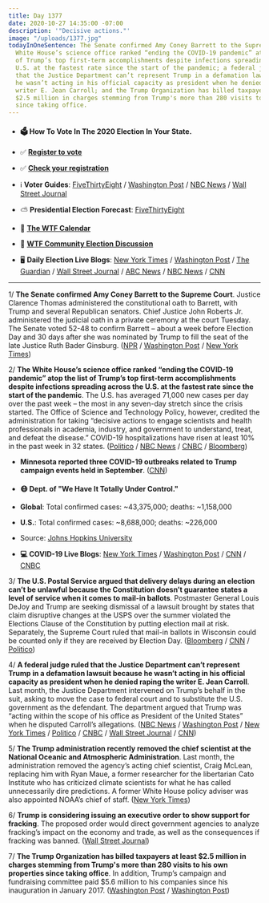 ```yaml
---
title: Day 1377
date: 2020-10-27 14:35:00 -07:00
description: '"Decisive actions."'
image: "/uploads/1377.jpg"
todayInOneSentence: The Senate confirmed Amy Coney Barrett to the Supreme Court; the
  White House’s science office ranked “ending the COVID-19 pandemic” atop the list
  of Trump’s top first-term accomplishments despite infections spreading across the
  U.S. at the fastest rate since the start of the pandemic; a federal judge ruled
  that the Justice Department can’t represent Trump in a defamation lawsuit because
  he wasn’t acting in his official capacity as president when he denied raping the
  writer E. Jean Carroll; and the Trump Organization has billed taxpayers at least
  $2.5 million in charges stemming from Trump's more than 280 visits to his own properties
  since taking office.
---
```


* #### 🗳 How To Vote In The 2020 Election In Your State.

* ✅ **[Register to vote](https://www.vote.org/register-to-vote/)**

* ✅ **[Check your registration](https://www.vote.org/am-i-registered-to-vote/)**

* ℹ️ **Voter Guides**: [FiveThirtyEight](https://projects.fivethirtyeight.com/how-to-vote-2020/) / [Washington Post](https://www.washingtonpost.com/elections/2020/how-to-vote/) / [NBC News](https://www.nbcnews.com/specials/plan-your-vote-state-by-state-guide-voting-by-mail-early-in-person-voting-election/index.html?cid=bc_npd_nn_ms_np-1_200816) / [Wall Street Journal](https://www.wsj.com/articles/how-to-vote-by-mail-in-every-state-11597840923)

* ⛅️ **Presidential Election Forecast**: [FiveThirtyEight](https://projects.fivethirtyeight.com/2020-election-forecast/)

* 📆 **[The WTF Calendar](https://talk.whatthefuckjusthappenedtoday.com/t/the-wtf-event-calendar/5888)**

* 💬 **[WTF Community Election Discussion](https://talk.whatthefuckjusthappenedtoday.com/t/2020-general-election-trump-vs-biden/5758)**

* 🖥 **Daily Election Live Blogs**: [New York Times](https://www.nytimes.com/live/2020/10/27/us/trump-biden-election?action=click&module=Top%20Stories&pgtype=Homepage) / [Washington Post](https://www.washingtonpost.com/elections/2020/10/27/trump-biden-live-updates/) / [The Guardian](https://www.theguardian.com/us-news/live/2020/oct/26/amy-coney-barrett-supreme-court-vote-confirmation-donald-trump-joe-biden-latest-elections-live-news) / [Wall Street Journal](https://www.wsj.com/livecoverage/election-live-updates-trump-biden?mod=hp_theme_election-2020-ribbon) / [ABC News](https://abcnews.go.com/Politics/live-updates/2020-election-campaign/?id=73842913) / [NBC News](https://www.nbcnews.com/politics/2020-election/live-blog/2020-10-27-trump-biden-election-n1244852) / [CNN](https://www.cnn.com/politics/live-news/us-election-news-10-27-2020/index.html)

---

1/ **The Senate confirmed Amy Coney Barrett to the Supreme Court**. Justice Clarence Thomas administered the constitutional oath to Barrett, with Trump and several Republican senators. Chief Justice John Roberts Jr. administered the judicial oath in a private ceremony at the court Tuesday. The Senate voted 52-48 to confirm Barrett – about a week before Election Day and 30 days after she was nominated by Trump to fill the seat of the late Justice Ruth Bader Ginsburg. ([NPR](https://www.npr.org/2020/10/26/927640619/senate-confirms-amy-coney-barrett-to-the-supreme-court) / [Washington Post](https://www.washingtonpost.com/politics/courts_law/senate-court-barrett-trump/2020/10/26/df76c07e-1789-11eb-befb-8864259bd2d8_story.html) / [New York Times](https://www.nytimes.com/2020/10/26/us/politics/senate-confirms-barrett.html))

2/ **The White House’s science office ranked “ending the COVID-19 pandemic” atop the list of Trump’s top first-term accomplishments despite infections spreading across the U.S. at the fastest rate since the start of the pandemic**. The U.S. has averaged 71,000 new cases per day over the past week – the most in any seven-day stretch since the crisis started. The Office of Science and Technology Policy, however, credited the administration for taking “decisive actions to engage scientists and health professionals in academia, industry, and government to understand, treat, and defeat the disease.” COVID-19 hospitalizations have risen at least 10% in the past week in 32 states. ([Politico](https://www.politico.com/news/2020/10/27/white-house-science-office-ending-pandemic-432827) / [NBC News](https://www.nbcnews.com/news/us-news/trump-says-we-re-rounding-turn-covid-19-spreading-faster-n1244942) / [CNBC](https://www.cnbc.com/2020/10/27/covid-hospitalizations-rising-in-36-states-as-us-hits-another-record-for-average-new-cases.html) / [Bloomberg](https://www.bloomberg.com/news/articles/2020-10-27/covid-19-hospitalizations-leap-in-most-states-with-cases-rising?sref=MIBMEEoj))

* **Minnesota reported three COVID-19 outbreaks related to Trump campaign events held in September**. ([CNN](https://www.cnn.com/politics/live-news/us-election-news-10-26-2020/h_11164c1839d7b49b3eb0919833fdaf8c))

* #### 😷 Dept. of "We Have It Totally Under Control."

* **Global**: Total confirmed cases: \~43,375,000; deaths: \~1,158,000

* **U.S.**: Total confirmed cases: \~8,688,000; deaths: \~226,000

* Source: [Johns Hopkins University](https://coronavirus.jhu.edu/map.html)

* **💻 COVID-19 Live Blogs**:  [New York Times](https://www.nytimes.com/live/2020/10/27/world/covid-19-coronavirus-updates?action=click&module=Top%20Stories&pgtype=Homepage) / [Washington Post](https://www.washingtonpost.com/nation/2020/10/27/coronavirus-covid-live-updates-us/) / [CNN](https://www.cnn.com/world/live-news/coronavirus-pandemic-10-27-20-intl/index.html) / [CNBC](https://www.cnbc.com/2020/10/27/coronavirus-live-updates.html)

3/ **The U.S. Postal Service argued that delivery delays during an election can’t be unlawful because the Constitution doesn’t guarantee states a level of service when it comes to mail-in ballots**. Postmaster General Louis DeJoy and Trump are seeking dismissal of a lawsuit brought by states that claim disruptive changes at the USPS over the summer violated the Elections Clause of the Constitution by putting election mail at risk. Separately, the Supreme Court ruled that mail-in ballots in Wisconsin could be counted only if they are received by Election Day. ([Bloomberg](https://www.bloomberg.com/news/articles/2020-10-27/no-right-to-certain-service-level-for-mail-in-votes-u-s-says) / [CNN](https://www.cnn.com/2020/10/26/politics/wisconsin-mail-in-voting-deadline-supreme-court/index.html) / [Politico](https://www.politico.com/news/2020/10/26/in-wisconsin-ruling-supreme-court-foreshadows-election-night-cliffhanger-432725))

4/ **A federal judge ruled that the Justice Department can’t represent Trump in a defamation lawsuit because he wasn’t acting in his official capacity as president when he denied raping the writer E. Jean Carroll**. Last month, the Justice Department intervened on Trump’s behalf in the suit, asking to move the case to federal court and to substitute the U.S. government as the defendant. The department argued that Trump was “acting within the scope of his office as President of the United States” when he disputed Carroll’s allegations. ([NBC News](https://www.nbcnews.com/politics/donald-trump/judge-says-justice-department-cannot-defend-trump-e-jean-carroll-n1244924) / [Washington Post](https://www.washingtonpost.com/national-security/jean-carroll-trump-justice-department/2020/10/27/f00541b0-1859-11eb-aeec-b93bcc29a01b_story.html) / [New York Times](https://www.nytimes.com/2020/10/27/nyregion/jean-carroll-trump-rape-lawsuit.html) / [Politico](https://www.politico.com/news/2020/10/27/federal-judge-trump-jean-carroll-defamation-432736) / [CNBC](https://www.cnbc.com/2020/10/27/trump-must-remain-defendant-in-e-jean-carroll-rape-defamation-suit.html) / [Wall Street Journal](https://www.wsj.com/articles/judge-bars-doj-from-representing-trump-in-defamation-suit-11603807915) / [CNN](https://www.cnn.com/2020/10/27/politics/e-jean-carroll-defamation-lawsuit-trump/index.html))

5/ **The Trump administration recently removed the chief scientist at the National Oceanic and Atmospheric Administration**. Last month, the administration removed the agency’s acting chief scientist, Craig McLean, replacing him with Ryan Maue, a former researcher for the libertarian Cato Institute who has criticized climate scientists for what he has called unnecessarily dire predictions. A former White House policy adviser was also appointed NOAA’s chief of staff. ([New York Times](https://www.nytimes.com/2020/10/27/climate/trump-election-climate-noaa.html))

6/ **Trump is considering issuing an executive order to show support for fracking**. The proposed order would direct government agencies to analyze fracking’s impact on the economy and trade, as well as the consequences if fracking was banned. ([Wall Street Journal](https://www.wsj.com/articles/trump-weighs-executive-order-to-show-support-for-fracking-11603825225))

7/ **The Trump Organization has billed taxpayers at least $2.5 million in charges stemming from Trump's more than 280 visits to his own properties since taking office**. In addition, Trump’s campaign and fundraising committee paid $5.6 million to his companies since his inauguration in January 2017. ([Washington Post](https://www.washingtonpost.com/politics/ballrooms-candles-and-luxury-cottages-during-trumps-term-millions-of-government-and-gop-dollars-have-flowed-to-his-propertiesmar-a-lago-charged-the-government-3-apiece-for-glasses-of-water-for-trump-and-the-japanese-leader/2020/10/27/186f20a2-1469-11eb-bc10-40b25382f1be_story.html) / [Washington Post](https://www.washingtonpost.com/politics/key-charges-trump-properties/2020/10/27/bfa39b08-16cd-11eb-82db-60b15c874105_story.html))